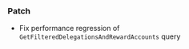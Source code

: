 <!--
A new scriv changelog fragment.

Uncomment the section that is right (remove the HTML comment wrapper).
-->


### Patch

- Fix performance regression of `GetFilteredDelegationsAndRewardAccounts` query

<!--
### Non-Breaking

- A bullet item for the Non-Breaking category.

-->
<!--
### Breaking

- A bullet item for the Breaking category.

-->
